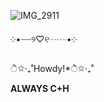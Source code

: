 ![IMG_2911](https://github.com/user-attachments/assets/c8970101-0ce3-4456-9d9c-2467cc0dc1f2)


༶•┈┈୨♡୧┈┈•༶

ੈ✩‧₊˚Howdy!*ੈ✩‧₊˚

**ALWAYS C+H**

 
